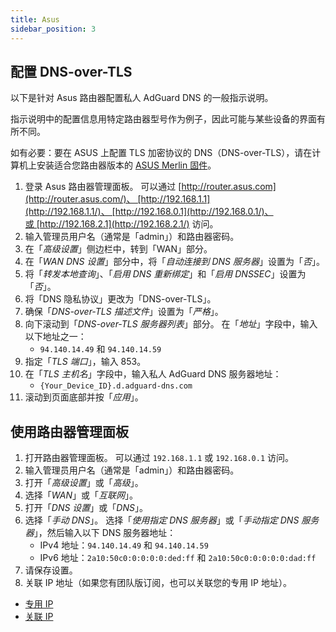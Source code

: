 ```yaml
---
title: Asus
sidebar_position: 3
---
```


## 配置 DNS-over-TLS

以下是针对 Asus 路由器配置私人 AdGuard DNS 的一般指示说明。

指示说明中的配置信息用特定路由器型号作为例子，因此可能与某些设备的界面有所不同。

如有必要：要在 ASUS 上配置 TLS 加密协议的 DNS（DNS-over-TLS），请在计算机上安装适合您路由器版本的 [ASUS Merlin 固件](https://www.asuswrt-merlin.net/download)。

1. 登录 Asus 路由器管理面板。 可以通过 [http://router.asus.com](http://router.asus.com/)、 [http://192.168.1.1](http://192.168.1.1/)、 [http://192.168.0.1](http://192.168.0.1/)、或 [http://192.168.2.1](http://192.168.2.1/) 访问。
2. 输入管理员用户名（通常是「admin」）和路由器密码。
3. 在「_高级设置_」侧边栏中，转到「WAN」部分。
4. 在「_WAN DNS 设置_」部分中，将「_自动连接到 DNS 服务器_」设置为「_否_」。
5. 将「_转发本地查询_」、「_启用 DNS 重新绑定_」和「_启用 DNSSEC_」设置为「_否_」。
6. 将「DNS 隐私协议」更改为「DNS-over-TLS」。
7. 确保「_DNS-over-TLS 描述文件_」设置为「_严格_」。
8. 向下滚动到「_DNS-over-TLS 服务器列表_」部分。 在「_地址_」字段中，输入以下地址之一：
   - `94.140.14.49` 和 `94.140.14.59`
9. 指定「_TLS 端口_」，输入 853。
10. 在「_TLS 主机名_」字段中，输入私人 AdGuard DNS 服务器地址：
    - `{Your_Device_ID}.d.adguard-dns.com`
11. 滚动到页面底部并按「_应用_」。

## 使用路由器管理面板

1. 打开路由器管理面板。 可以通过 `192.168.1.1` 或 `192.168.0.1` 访问。
2. 输入管理员用户名（通常是「admin」）和路由器密码。
3. 打开「_高级设置_」或「_高级_」。
4. 选择「_WAN_」或「_互联网_」。
5. 打开「_DNS 设置_」或「_DNS_」。
6. 选择「_手动 DNS_」。 选择「_使用指定 DNS 服务器_」或「_手动指定 DNS 服务器_」，然后输入以下 DNS 服务器地址：
   - IPv4 地址：`94.140.14.49` 和 `94.140.14.59`
   - IPv6 地址：`2a10:50c0:0:0:0:0:ded:ff` 和 `2a10:50c0:0:0:0:0:dad:ff`
7. 请保存设置。
8. 关联 IP 地址（如果您有团队版订阅，也可以关联您的专用 IP 地址）。

- [专用 IP](/private-dns/connect-devices/other-options/dedicated-ip.md)
- [关联 IP](/private-dns/connect-devices/other-options/linked-ip.md)
